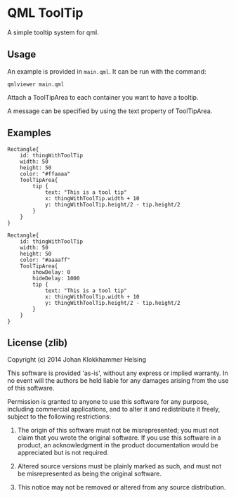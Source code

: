 # QML ToolTip

A simple tooltip system for qml.

## Usage

An example is provided in `main.qml`. It can be run with the command:

    qmlviewer main.qml

Attach a ToolTipArea to each container you want to have a tooltip.

A message can be specified by using the text property of ToolTipArea.

## Examples

    Rectangle{
        id: thingWithToolTip
        width: 50
        height: 50
        color: "#ffaaaa"
        ToolTipArea{
            tip {
                text: "This is a tool tip"
                x: thingWithToolTip.width + 10
                y: thingWithToolTip.height/2 - tip.height/2
            }
        }
    }

    Rectangle{
        id: thingWithToolTip
        width: 50
        height: 50
        color: "#aaaaff"
        ToolTipArea{
            showDelay: 0
            hideDelay: 1000
            tip {
                text: "This is a tool tip"
                x: thingWithToolTip.width + 10
                y: thingWithToolTip.height/2 - tip.height/2
            }
        }
    }

## License (zlib)

Copyright (c) 2014 Johan Klokkhammer Helsing

This software is provided 'as-is', without any express or implied
warranty. In no event will the authors be held liable for any damages
arising from the use of this software.

Permission is granted to anyone to use this software for any purpose,
including commercial applications, and to alter it and redistribute it
freely, subject to the following restrictions:

   1. The origin of this software must not be misrepresented; you must not
   claim that you wrote the original software. If you use this software
   in a product, an acknowledgment in the product documentation would be
   appreciated but is not required.

   2. Altered source versions must be plainly marked as such, and must not be
   misrepresented as being the original software.

   3. This notice may not be removed or altered from any source
   distribution.

